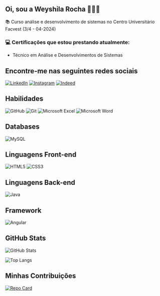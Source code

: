 ## Oi, sou a Weyshila Rocha 👩🏻‍💻

📚 Curso análise e desenvolvimento de sistemas no Centro Universitário Facvest (3/4 - 04-2024) 

### 💻 Certificações que estou prestando atualmente:
- Técnico em Análise e Desenvolvimentos de Sistemas

  
## Encontre-me nas seguintes redes sociais
[![LinkedIn](https://img.shields.io/badge/LinkedIn-001?style=for-the-badge&logo=linkedin&logoColor=0E76A8)](https://www.linkedin.com/in/weyshila-alves-852aa71a4/)
[![Instagram](https://img.shields.io/badge/Instagram-001?style=for-the-badge&logo=instagram)](https://www.instagram.com/alwsehyi/)
[![Indeed](https://img.shields.io/badge/indeed-001?style=for-the-badge&logo=indeed&logoColor=white)](https://profile.indeed.com/resume)
## Habilidades
![GitHub](https://img.shields.io/badge/GitHub-001?style=for-the-badge&logo=github&logoColor=05)
![Git](https://img.shields.io/badge/Git-001?style=for-the-badge&logo=git&logoColor=fff) 
![Microsoft Excel](https://img.shields.io/badge/Microsoft_Excel-001?style=for-the-badge&logo=microsoft-excel&logoColor=white)
![Microsoft Word](https://img.shields.io/badge/Microsoft_Word-001?style=for-the-badge&logo=microsoft-word&logoColor=white)

## Databases
![MySQL](https://img.shields.io/badge/mysql-001.svg?style=for-the-badge&logo=mysql&logoColor=white)

## Linguagens Front-end
![HTML5](https://img.shields.io/badge/HTML5-001?style=for-the-badge&logo=html5)
![CSS3](https://img.shields.io/badge/CSS3-001?style=for-the-badge&logo=css3&logoColor=264CE4)


## Linguagens Back-end
![Java](https://img.shields.io/badge/java-001.svg?style=for-the-badge&logo=openjdk&logoColor=white)

## Framework
![Angular](https://img.shields.io/badge/angular-001.svg?style=for-the-badge&logo=angular&logoColor=white)

## GitHub Stats

![GitHub Stats](https://github-readme-stats.vercel.app/api?username=Weyshila&theme=transparent&bg_color=000&border_color=30A3DC&show_icons=true&icon_color=30A3DC&title_color=E94D5F&text_color=FFF)

![Top Langs](https://github-readme-stats-git-masterrstaa-rickstaa.vercel.app/api/top-langs/?username=Weyshila&layout=compact&bg_color=000&border_color=30A3DC&title_color=E94D5F&text_color=FFF)


## Minhas Contribuições
[![Repo Card](https://github-readme-stats.vercel.app/api/pin/?username=Weyshila&repo=dio-lab-open-source&bg_color=000&border_color=30A3DC&show_icons=true&icon_color=30A3DC&title_color=E94D5F&text_color=FFF)](https://github.com/Weyshila/dio-lab-open-source)
